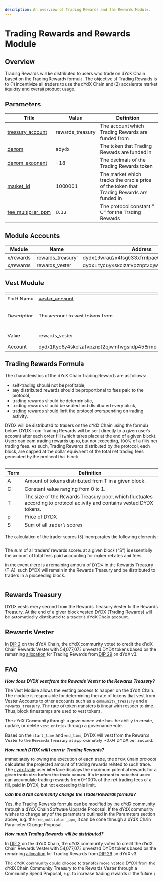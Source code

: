 ```yaml
---
description: An overview of Trading Rewards and the Rewards Module.
---
```


# Trading Rewards and Rewards Module

## Overview

Trading Rewards will be distributed to users who trade on dYdX Chain based on the Trading Rewards formula. The objective of Trading Rewards is to (1) incentivize all traders to use the dYdX Chain and (2) accelerate market liquidity and overall product usage.

## Parameters

| Title                                                                                                                                          | Value             | Definition                                                                               |
| ---------------------------------------------------------------------------------------------------------------------------------------------- | ----------------- | ---------------------------------------------------------------------------------------- |
| [treasury\_account](https://github.com/dydxopsdao/networks/blob/fd7ee6e63e7e4b3ffab4fe600ac7cdb77c28d88d/dydx-mainnet-1/genesis.json#L3756)    | rewards\_treasury | The account which Trading Rewards are funded from                                        |
| [denom](https://github.com/dydxopsdao/networks/blob/fd7ee6e63e7e4b3ffab4fe600ac7cdb77c28d88d/dydx-mainnet-1/genesis.json#L3757)                | adydx             | The token that Trading Rewards are funded in                                             |
| [denom\_exponent](https://github.com/dydxopsdao/networks/blob/fd7ee6e63e7e4b3ffab4fe600ac7cdb77c28d88d/dydx-mainnet-1/genesis.json#L3758)      | -18               | The decimals of the Trading Rewards token                                                |
| [market\_id](https://github.com/dydxopsdao/networks/blob/fd7ee6e63e7e4b3ffab4fe600ac7cdb77c28d88d/dydx-mainnet-1/genesis.json#L3759)           | 1000001           | The market which tracks the oracle price of the token that Trading Rewards are funded in |
| [fee\_multiplier\_ppm](https://github.com/dydxopsdao/networks/blob/fd7ee6e63e7e4b3ffab4fe600ac7cdb77c28d88d/dydx-mainnet-1/genesis.json#L3760) | 0.33              | The protocol constant “ C” for the Trading Rewards                                       |

## Module Accounts

| Module    | Name                  | Address                                     |
| --------- | --------------------- | ------------------------------------------- |
| x/rewards | \`rewards\_treasury\` | dydx16wrau2x4tsg033xfrrdpae6kxfn9kyuerr5jjp |
| x/rewards | \`rewards\_vester\`   | dydx1ltyc6y4skclzafvpznpt2qjwmfwgsndp458rmp |

## Vest Module



<table data-header-hidden data-full-width="false"><thead><tr><th></th><th></th><th></th><th></th><th></th><th></th></tr></thead><tbody><tr><td>Field Name</td><td><a href="https://github.com/dydxopsdao/networks/blob/fd7ee6e63e7e4b3ffab4fe600ac7cdb77c28d88d/dydx-mainnet-1/genesis.json#L3820">vester_account</a></td><td><a href="https://github.com/dydxopsdao/networks/blob/fd7ee6e63e7e4b3ffab4fe600ac7cdb77c28d88d/dydx-mainnet-1/genesis.json#L3821">treasury_account</a></td><td><a href="https://github.com/dydxopsdao/networks/blob/fd7ee6e63e7e4b3ffab4fe600ac7cdb77c28d88d/dydx-mainnet-1/genesis.json#L3822">denom</a></td><td><a href="https://github.com/dydxopsdao/networks/blob/fd7ee6e63e7e4b3ffab4fe600ac7cdb77c28d88d/dydx-mainnet-1/genesis.json#L3823">start_time</a></td><td><a href="https://github.com/dydxopsdao/networks/blob/fd7ee6e63e7e4b3ffab4fe600ac7cdb77c28d88d/dydx-mainnet-1/genesis.json#L3824">end_time</a></td></tr><tr><td>Description</td><td>The account to vest tokens from</td><td>The account to vest tokens to</td><td>The token that is vested</td><td>The start time of vesting</td><td>The end time of vesting</td></tr><tr><td>Value</td><td>rewards_vester</td><td>rewards_treasury</td><td>adydx</td><td>2021-08-03T15:00:00Z</td><td>2026-08-03T15:00:00Z</td></tr><tr><td>Account </td><td>dydx1ltyc6y4skclzafvpznpt2qjwmfwgsndp458rmp</td><td>dydx16wrau2x4tsg033xfrrdpae6kxfn9kyuerr5jjp</td><td></td><td></td><td></td></tr></tbody></table>

## Trading Rewards Formula

The characteristics of the dYdX Chain Trading Rewards are as follows:

* self-trading should not be profitable,&#x20;
* any distributed rewards should be proportional to fees paid to the protocol,
* trading rewards should be deterministic,
* trading rewards should be settled and distributed every block,&#x20;
* trading rewards should limit the protocol overspending on trading activity.

DYDX will be distributed to traders on the dYdX Chain using the formula below. DYDX from Trading Rewards will be sent directly to a given user’s account after each order fill (which takes place at the end of a given block). Users can earn trading rewards up to, but not exceeding, 100% of a fill’s net trading fees. As such, Trading Rewards distributed by the protocol, each block, are capped at the dollar equivalent of the total net trading fees generated by the protocol that block.&#x20;

<figure><img src="https://lh7-eu.googleusercontent.com/U8h-_7D3nVt9eF1CIVhdE75czrjxlugOeru3yniuw_l1Yhu511DS7FEb1R5FNSvCmmkzErlxeRIvAu_BLHB6mKugoH5SjpCI5Ota4JIPCldyvuSzJ_eL_k30zmtyRbtu8u8WIUC_0Nfed6C6-laBo2I" alt=""><figcaption></figcaption></figure>

| Term | Definition                                                                                                               |
| ---- | ------------------------------------------------------------------------------------------------------------------------ |
| A    | Amount of tokens distributed from T in a given block.                                                                    |
| C    | Constant value ranging from 0 to 1.                                                                                      |
| T    | The size of the Rewards Treasury pool, which fluctuates according to protocol activity and  contains vested DYDX tokens. |
| p    | Price of DYDX                                                                                                            |
| S    | Sum of all trader’s scores                                                                                               |

The calculation of the trader scores (S) incorporates the following elements:

<figure><img src="https://lh7-eu.googleusercontent.com/r23o-srOJOWMrHA8TpGwNRpHTB1s3m7A5TmDOIYtV5WP07wSzyWoSIbELzxJMYhIu9enwmWZMXk8B-1kbfQCBCTVxagB3VMBbJeL6EZfVuniqqEcSI-zb4bvA2T37-tyJCTPxevLpkHDTzv-xYbBw4Y" alt=""><figcaption></figcaption></figure>

The sum of all traders’ rewards scores at a given block (“S”) is essentially the amount of total fees paid accounting for maker rebates and fees.&#x20;

In the event there is a remaining amount of DYDX in the Rewards Treasury (T-A), such DYDX will remain in the Rewards Treasury and be distributed to traders in a proceeding block.

<figure><img src="https://lh7-eu.googleusercontent.com/s2Gclbxm3RUqHhXr23DB0Mc_NIcVVUmuXlMKR5gb6FPASPRKhFU7Bd53RJV7d_yFN2v7Y-iXZOxA9K4gIJ8ZHkaX_7xqupnCN3oWWx1BLTgXhqTmZ508rWaDCKkrLZTOUsBEWLg3-bMwulRAxYyaREk" alt=""><figcaption></figcaption></figure>

## Rewards Treasury

DYDX vests every second from the Rewards Treasury Vester to the Rewards Treasury. At the end of a given block vested DYDX (Trading Rewards) will be automatically distributed to a trader’s dYdX Chain account.&#x20;

## Rewards Vester

In [DIP 2](https://www.mintscan.io/dydx/proposals/2) on the dYdX Chain, the dYdX community voted to credit the dYdX Chain Rewards Vester with 54,077,073 unvested DYDX tokens based on the remaining [allocation](https://docs.dydx.community/dydx-governance/start-here/dydx-allocations) for Trading Rewards from [DIP 29](https://dydx.community/dashboard/proposal/16) on dYdX v3.&#x20;

## FAQ

_**How does DYDX vest from the Rewards Vester to the Rewards Treasury?**_

The Vest Module allows the vesting process to happen on the dYdX Chain. The module is responsible for determining the rate of tokens that vest from Vester Accounts to other accounts such as a `community_treasury` and a `rewards_treasury`. The rate of token transfers is linear with respect to time. Thus, block timestamps are used to vest tokens.

The dYdX Community through a governance vote has the ability to create, update, or delete `vest_entries` through a governance vote.

Based on the `start_time` and `end_time`, DYDX will vest from the Rewards Vester to the Rewards Treasury at approximately \~0.64 DYDX per second.

_**How much DYDX will I earn in Trading Rewards?**_&#x20;

Immediately following the execution of each trade, the dYdX Chain protocol calculates the projected amount of trading rewards related to such trade. The [dydx.trade](https://dydx.trade/) user interface displays the maximum potential rewards for a given trade size before the trade occurs. It's important to note that users can accumulate trading rewards from 0-100% of the net trading fees of a fill, paid in DYDX, but not exceeding this limit.

_**Can the dYdX community change the Trader Rewards formula?**_&#x20;

Yes, the Trading Rewards formula can be modified by the dYdX community through a dYdX Chain Software Upgrade Proposal. If the dYdX community wishes to change any of the parameters outlined in the Parameters section above, e.g. the `fee_multiplier_ppm`, it can be done through a dYdX Chain Parameter Change Proposal.&#x20;

_**How much Trading Rewards will be distributed?**_

In [DIP 2](https://www.mintscan.io/dydx/proposals/2) on the dYdX Chain, the dYdX community voted to credit the dYdX Chain Rewards Vester with 54,077,073 unvested DYDX tokens based on the remaining [allocation](https://docs.dydx.community/dydx-governance/start-here/dydx-allocations) for Trading Rewards from [DIP 29](https://dydx.community/dashboard/proposal/16) on dYdX v3.&#x20;

The dYdX community could choose to transfer more vested DYDX from the dYdX Chain Community Treasury to the Rewards Vester through a Community Spend Proposal, e.g. to increase trading rewards in the future.\
